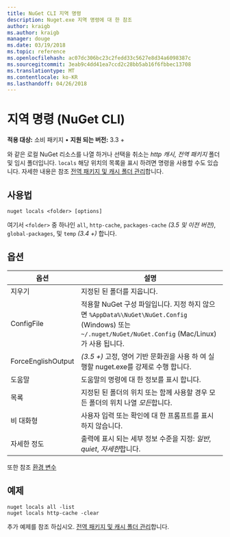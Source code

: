 ```yaml
---
title: NuGet CLI 지역 명령
description: Nuget.exe 지역 명령에 대 한 참조
author: kraigb
ms.author: kraigb
manager: douge
ms.date: 03/19/2018
ms.topic: reference
ms.openlocfilehash: ac07dc306bc23c2fedd33c5627e8d34a6098387c
ms.sourcegitcommit: 3eab9c4dd41ea7ccd2c28bb5ab16f6fbbec13708
ms.translationtype: MT
ms.contentlocale: ko-KR
ms.lasthandoff: 04/26/2018
---
```

# <a name="locals-command-nuget-cli"></a>지역 명령 (NuGet CLI)

**적용 대상:** 소비 패키지 &bullet; **지원 되는 버전:** 3.3 +

와 같은 로컬 NuGet 리소스를 나열 하거나 선택을 취소는 *http 캐시*, *전역 패키지* 폴더 및 임시 폴더입니다. `locals` 해당 위치의 목록을 표시 하려면 명령을 사용할 수도 있습니다. 자세한 내용은 참조 [전역 패키지 및 캐시 폴더 관리](../consume-packages/managing-the-global-packages-and-cache-folders.md)합니다.

## <a name="usage"></a>사용법

```cli
nuget locals <folder> [options]
```

여기서 `<folder>` 중 하나인 `all`, `http-cache`, `packages-cache` *(3.5 및 이전 버전)*, `global-packages`, 및 `temp` *(3.4 +)* 합니다.

## <a name="options"></a>옵션

| 옵션 | 설명 |
| --- | --- |
| 지우기 | 지정된 된 폴더를 지웁니다. |
| ConfigFile | 적용할 NuGet 구성 파일입니다. 지정 하지 않으면 `%AppData%\NuGet\NuGet.Config` (Windows) 또는 `~/.nuget/NuGet/NuGet.Config` (Mac/Linux)가 사용 됩니다.|
| ForceEnglishOutput | *(3.5 +)*  고정, 영어 기반 문화권을 사용 하 여 실행할 nuget.exe를 강제로 수행 합니다. |
| 도움말 | 도움말의 명령에 대 한 정보를 표시 합니다. |
| 목록 | 지정된 된 폴더의 위치 또는 함께 사용할 경우 모든 폴더의 위치 나열 *모든*합니다. |
| 비 대화형 | 사용자 입력 또는 확인에 대 한 프롬프트를 표시 하지 않습니다. |
| 자세한 정도 | 출력에 표시 되는 세부 정보 수준을 지정: *일반*, *quiet*, *자세한*합니다. |

또한 참조 [환경 변수](cli-ref-environment-variables.md)

## <a name="examples"></a>예제

```cli
nuget locals all -list
nuget locals http-cache -clear
```

추가 예제를 참조 하십시오. [전역 패키지 및 캐시 폴더 관리](../consume-packages/managing-the-global-packages-and-cache-folders.md)합니다.
